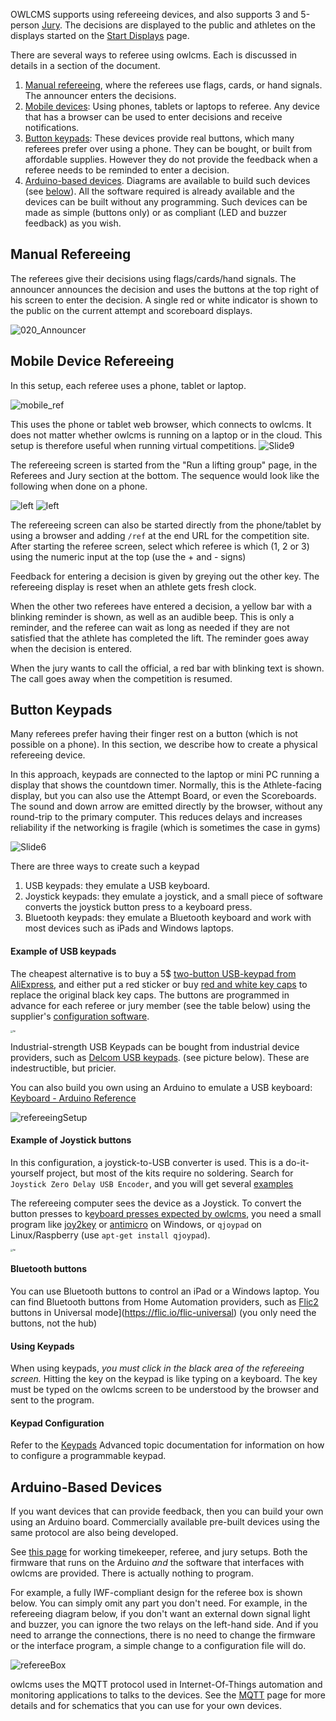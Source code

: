 OWLCMS supports using refereeing devices, and also supports 3 and 5-person [Jury](#Jury). The decisions are displayed to the public and athletes on the displays started on the [Start Displays](Displays) page.

There are several ways to referee using owlcms.  Each is discussed in details in a section of the document.

1. [Manual refereeing](#manual-refereeing), where the referees use flags, cards, or hand signals.  The announcer enters the decisions.
2. [Mobile devices](#mobile-device-refereeing): Using phones, tablets or laptops to referee.  Any device that has a browser can be used to enter decisions and receive notifications.
3. [Button keypads](#button-keypads): These devices provide real buttons, which many referees prefer over using a phone.  They can be bought, or built from affordable supplies. However they do not provide the feedback when a referee needs to be reminded to enter a decision.
4. [Arduino-based devices](#arduino-based-devices).  Diagrams are available to build such devices (see [below](#arduino-based-devices)). All the software required is already available and the devices can be built without any programming. Such devices can be made as simple (buttons only) or as compliant (LED and buzzer feedback) as you wish.

## Manual Refereeing

The referees give their decisions using flags/cards/hand signals. The announcer announces the decision and uses the buttons at the top right of his screen to enter the decision.  A single red or white indicator is shown to the public on the current attempt and scoreboard displays.

![020_Announcer](img/Refereeing/020_Announcer.png)



## Mobile Device Refereeing

 In this setup, each referee uses a phone, tablet or laptop.  

![mobile_ref](img\equipment\mobile_ref.png)



This uses the phone or tablet web browser, which connects to owlcms. It does not matter whether owlcms is running on a laptop or in the cloud.  This setup is therefore useful when running virtual competitions.
![Slide9](img/PublicResults/CloudExplained/Slide9.SVG)

The refereeing screen is started from the "Run a lifting group" page, in the Referees and Jury section at the bottom.  The sequence would look like the following when done on a phone.

![left](img/Refereeing/01_runLiftingGroup.png ':size=350')  ![left](img/Refereeing/02_startReferee.png ':size=350')

The refereeing screen can also be started directly from the phone/tablet by using a browser and adding `/ref` at the end URL for the competition site.   After starting the referee screen, select which referee is which (1, 2 or 3) using the numeric input at the top (use the + and - signs)

Feedback for entering a decision is given by greying out the other key.  The refereeing display is reset when an athlete gets fresh clock.

When the other two referees have entered a decision, a yellow bar with a blinking reminder is shown, as well as an audible beep.  This is only a reminder, and the referee can wait as long as needed if they are not satisfied that the athlete has completed the lift.  The reminder goes away when the decision is entered.

When the jury wants to call the official, a red bar with blinking text is shown.  The call goes away when the competition is resumed.

## Button Keypads

Many referees prefer having their finger rest on a button (which is not possible on a phone).  In this section, we describe how to create a physical refereeing device. 

In this approach, keypads are connected to the laptop or mini PC running a display that shows the countdown timer.  Normally, this is the Athlete-facing display, but you can also use the Attempt Board, or even the Scoreboards.  The sound and down arrow are emitted directly by the browser, without any round-trip to the primary computer.  This reduces delays and increases reliability if the networking is fragile (which is sometimes the case in gyms)

![Slide6](img/PublicResults/CloudExplained/Slide6.SVG)

There are three ways to create such a keypad

1. USB keypads: they emulate a USB keyboard.
2. Joystick keypads: they emulate a joystick, and a small piece of software converts the joystick button press to a keyboard press.
3. Bluetooth keypads: they emulate a Bluetooth keyboard and work with most devices such as iPads and Windows laptops.

#### **Example of USB keypads**

The cheapest alternative is to buy a 5$ [two-button USB-keypad from AliExpress](https://a.aliexpress.com/_EzYdIBr), and either put a red sticker or buy [red and white key caps](https://fr.aliexpress.com/item/1005004086674770.html?spm=a2g0o.order_list.order_list_main.4.10995e5bCefEi7&gatewayAdapt=glo2fra) to replace the original black key caps.  The buttons are programmed in advance for each referee or jury member (see the table below) using the supplier's [configuration software](https://key.itytsoft.com/).

<img src="img/Refereeing/ali_red_white.jpg" alt="Wi" style="zoom: 25%;" />

Industrial-strength USB Keypads can be bought from industrial device providers, such as [Delcom USB keypads](http://www.delcomproducts.com/productdetails.asp?PartNumber=706502-5M).  (see picture below). These are indestructible, but pricier.

You can also build you own using an Arduino to emulate a USB keyboard:  [Keyboard - Arduino Reference](https://www.arduino.cc/reference/en/language/functions/usb/keyboard/)

![refereeingSetup](img\equipment\refereeingSetup.jpg)

#### Example of Joystick buttons

In this configuration, a joystick-to-USB converter is used.  This is a do-it-yourself project, but most of the kits require no soldering. Search for `Joystick Zero Delay USB Encoder`, and you will get several [examples](https://www.amazon.ca/EG-Starts-Encoder-Controller-Joystick/dp/B06XVXCJBD)

The refereeing computer sees the device as a Joystick.  To convert the button presses to k[eyboard presses expected by owlcms](#keypad-configuration), you need a small program like [joy2key](https://joytokey.net/en/) or [antimicro](https://sourceforge.net/projects/antimicro.mirror/) on Windows, or `qjoypad` on Linux/Raspberry (use `apt-get install qjoypad`).



 <img src="img/Refereeing/02Joystick.jpg" alt="Wi" style="zoom: 25%;" />



#### Bluetooth buttons

You can use Bluetooth buttons to control an iPad or a Windows laptop.  You can find Bluetooth buttons from Home Automation providers, such as [Flic2](https://flic.io/) buttons in Universal mode](https://flic.io/flic-universal) (you only need the buttons, not the hub)

#### Using Keypads

When using keypads, *you must click in the black area of the refereeing screen.*  Hitting the key on the keypad is like typing on a keyboard.  The key must be typed on the owlcms screen to be understood by the browser and sent to the program.

#### Keypad Configuration

Refer to the [Keypads](Keypads) Advanced topic documentation for information on how to configure a programmable keypad.

## Arduino-Based Devices

If you want devices that can provide feedback, then you can build your own using an Arduino board. Commercially available pre-built devices using the same protocol are also being developed. 

See [this page](https://github.com/owlcms/owlcms-firmata/tree/main/README.md) for working timekeeper, referee, and jury setups.  Both the firmware that runs on the Arduino *and* the software that interfaces with owlcms are provided.  There is actually nothing to program.  

For example, a fully IWF-compliant design for the referee box is shown below. You can simply omit any part you don't need. For example, in the refereeing diagram below, if you don't want an external down signal light and buzzer, you can ignore the two relays on the left-hand side.  And if you need to arrange the connections, there is no need to change the firmware or the interface program, a simple change to a configuration file will do.

![refereeBox](img/MQTT/refereeBoxDown.png)

owlcms uses the MQTT protocol used in Internet-Of-Things automation and monitoring applications to talks to the devices.  See the [MQTT](MQTT) page for more details and for schematics that you can use for your own devices.  

